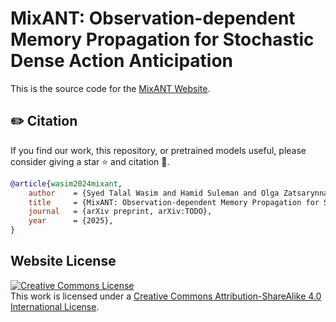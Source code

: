 # MixANT: Observation-dependent Memory Propagation for Stochastic Dense Action Anticipation
This is the source code for the [MixANT Website](https://TalalWasim.github.io/MixANT/).


## ✏️ Citation
If you find our work, this repository, or pretrained models useful, please consider giving a star ⭐ and citation 📝.
```bibtex
@article{wasim2024mixant,
    author    = {Syed Talal Wasim and Hamid Suleman and Olga Zatsarynna and Muzammal Naseer and Juergen Gall},
    title     = {MixANT: Observation-dependent Memory Propagation for Stochastic Dense Action Anticipation},
    journal   = {arXiv preprint, arXiv:TODO},
    year      = {2025},
}
```


## Website License
<a rel="license" href="http://creativecommons.org/licenses/by-sa/4.0/"><img alt="Creative Commons License" style="border-width:0" src="https://i.creativecommons.org/l/by-sa/4.0/88x31.png" /></a><br />This work is licensed under a <a rel="license" href="http://creativecommons.org/licenses/by-sa/4.0/">Creative Commons Attribution-ShareAlike 4.0 International License</a>.
